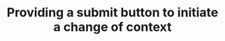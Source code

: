 ---
title: Providing a submit button to initiate a change of context
description: ""
url: https://www.w3.org/TR/WCAG20-TECHS/G80.html
---